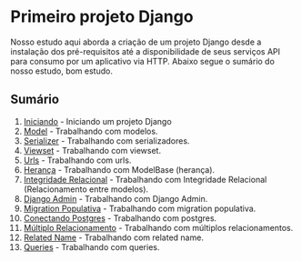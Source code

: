 # Primeiro projeto Django

Nosso estudo aqui aborda a criação de um projeto Django desde a instalação dos pré-requisitos até a disponibilidade de seus serviços API para consumo por um aplicativo via HTTP.
Abaixo segue o sumário do nosso estudo, bom estudo.

## Sumário

1. [Iniciando](./iniciando_projeto.MD) - Iniciando um projeto Django
2. [Model](./modelo.MD) - Trabalhando com modelos.
3. [Serializer](./serializador.MD) - Trabalhando com serializadores.
4. [Viewset](./viewset.MD) - Trabalhando com viewset.
5. [Urls](./urls.MD) - Trabalhando com urls.
6. [Herança](./model_base.MD) - Trabalhando com ModelBase (herança).
7. [Integridade Relacional](./integridade_relacional.MD) - Trabalhando com Integridade Relacional (Relacionamento entre modelos).
8. [Django Admin](./django_admin.MD) - Trabalhando com Django Admin.
9. [Migration Populativa](./migration_populativa.MD) - Trabalhando com migration populativa.
10. [Conectando Postgres](./conectando_postgres.MD) - Trabalhando com postgres.
11. [Múltiplo Relacionamento](./multiplo_relacionamento.MD) - Trabalhando com múltiplos relacionamentos.
12. [Related Name](./related_name.MD) - Trabalhando com related name.
13. [Queries](./queries.MD) - Trabalhando com queries.